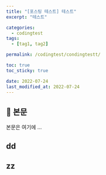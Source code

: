 ```yaml
---
title: "[포스팅 테스트] 테스트"
excerpt: "테스트"

categories:
  - codingtest
tags:
  - [tag1, tag2]

permalink: /codingtest/condingtestt/

toc: true
toc_sticky: true

date: 2022-07-24
last_modified_at: 2022-07-24
---
```


## 🦥 본문

본문은 여기에 ...

## dd 

## zz